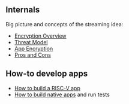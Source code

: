 ## Internals

Big picture and concepts of the streaming idea:

- [Encryption Overview](encryption-overview.md)
- [Threat Model](threat-model.md)
- [App Encryption](app-encryption.md)
- [Pros and Cons](pros-and-cons.md)


## How-to develop apps

- [How to build a RISC-V app](app-dev.md)
- [How to build native apps](build-native.dev) and run tests

